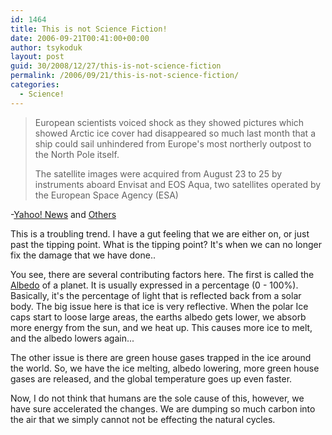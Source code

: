 ```yaml
---
id: 1464
title: This is not Science Fiction!
date: 2006-09-21T00:41:00+00:00
author: tsykoduk
layout: post
guid: 30/2008/12/27/this-is-not-science-fiction
permalink: /2006/09/21/this-is-not-science-fiction/
categories:
  - Science!
---
```

<blockquote>European scientists voiced shock as they showed pictures which showed Arctic ice cover had disappeared so much last month that a ship could sail unhindered from Europe's most northerly outpost to the North Pole itself.

<p>The satellite images were acquired from August 23 to 25 by instruments aboard Envisat and <span class="caps">EOS</span> Aqua, two satellites operated by the European Space Agency (ESA)</blockquote></p>


<p>-<a href="http://news.yahoo.com/s/afp/climatewarmingarctic">Yahoo! News</a> and <a href="http://news.google.com/news?hl=en&#38;ned=us&#38;q=polar+ice+north&#38;btnG=Search+News">Others</a></p>


<p>This is a troubling trend. I have a gut feeling that we are either on, or just past the tipping point. What is the tipping point? It's when we can no longer fix the damage that we have done..</p>


<p>You see, there are several contributing factors here. The first is called the <a href="http://en.wikipedia.org/wiki/Albedo">Albedo</a> of a planet. It is usually expressed in a percentage (0 - 100%). Basically, it's the percentage of light that is reflected back from a solar body. The big issue here is that ice is very reflective. When the polar Ice caps start to loose large areas, the earths albedo gets lower, we absorb more energy from the sun, and we heat up. This causes more ice to melt, and the albedo lowers again...</p>


<p>The other issue is there are green house gases trapped in the ice around the world. So, we have the ice melting, albedo lowering, more green house gases are released, and the global temperature goes up even faster.</p>


<p>Now, I do not think that humans are the sole cause of this, however, we have sure accelerated the changes. We are dumping so much carbon into the air that we simply cannot not be effecting the natural cycles.</p>